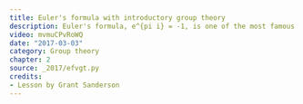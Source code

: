 ```yaml
---
title: Euler's formula with introductory group theory
description: Euler's formula, e^{pi i} = -1, is one of the most famous expressions in math, but why on earth is this true?  A few perspectives from the field of group theory can make this formula a bit more intuitive.
video: mvmuCPvRoWQ
date: "2017-03-03"
category: Group theory
chapter: 2
source: _2017/efvgt.py
credits:
- Lesson by Grant Sanderson
---
```

